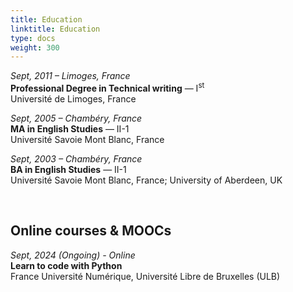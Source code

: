```yaml
---
title: Education
linktitle: Education
type: docs
weight: 300
---
```


*Sept, 2011 – Limoges, France*  
**Professional Degree in Technical writing** — I<sup>st</sup>  
Université de Limoges, France  

 
*Sept, 2005 – Chambéry, France*  
**MA in English Studies** — II-1  
Université Savoie Mont Blanc, France

*Sept, 2003 – Chambéry, France*  
**BA in English Studies** — II-1   
Université Savoie Mont Blanc, France; University of Aberdeen, UK  

&nbsp;

## Online courses & MOOCs


*Sept, 2024 (Ongoing) - Online*   
**Learn to code with Python**  
France Université Numérique, Université Libre de Bruxelles (ULB)  

